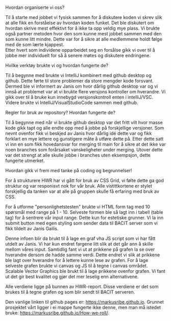 Hvordan organiserte vi oss?

Til å starte med jobbet vi fysisk sammen for å diskutere koden vi skrev slik at alle fikk en forståelse av hvordan koden funket.
Det ble diskutert om hvordan skrive mest effektivt for å ikke ta opp veldig mye plass.
Vi brukte også partner metoden hvor den som kunne mest jobbet sammen med den som kunne litt mindre.
Dette var for å sikre at alle medlemmene holdt følge med de som lærte kjappest.  
Etter hvert som individene opparbeidet seg en forsålse gikk vi over til å jobbe mer individuelt for så å senere møtes og diskutere endringene.

Hvilke verktøy brukte vi og hvordan fungerte de?

Til å begynne med brukte vi IntelliJ kombinert med github desktop og github.
Dette førte til store problemer da store mengder kode forsvant.
Dermed ble vi informert av Janis om hvor dårlig github desktop var og vi innså at problemet var at vi
brukte flere versjons kontroller om hverandre. Vi gikk over til å bruke kun innebygd versjonskontroll enten i intelliJ/VSC.
Videre brukte vi IntelliJ/VisualStudioCode sammen med github.

Regler for bruk av repository? Hvordan fungerte de?

Til å begynne med når vi brukte github desktop var det fritt vilt hvor masse kode gikk tapt og alle endte opp med å jobbe på forskjellige versjoner. Som nevnt ovenfor fikk vi beskjed av Janis hvor dårlig idé dette var og fikk forklart en mye lettere og gunstigere måte å utføre dette på. Etter dette satt vi inn en som fikk hovedansvar for merging til main for å sikre at det ikke var noen branches som forårsaket vanskeligheter under merging. Utover dette var det strengt at alle skulle jobbe i branches uten eksempsjon, dette fungerte utmerket.

Hvordan gikk vi frem med tanke på coding og begrunnelser!

For å strukturere HWR har vi gått for bruk av CSS Grid, vi følte dette ga god struktur og var responisvt nok for vår bruk. Alle vistittkortene er stylet forskjellig da tanken var at alle på gruppen skulle få erfaring med bruk av CSS.

For å utforme "personlighetstesten" brukte vi HTML form tag med 10 spørsmål med range på 1 - 10. Selveste formen ble så lagt inn i tabell (table tag) for å sentrere vår input range. Dette kun for estetiske grunner. Vi la inn submit button med egen styling som sender data til BACIT server som vi fikk tildelt av Janis Gailis.

Denne infoen blir da brukt til å lage en graf vha JS script som vi har fått utdelt av Janis. Vi har kun endret fargene litt slik at det går ann å skille mellom våres input. Samtidlig fant vi ut at prikkene på grafen la se over hverandre dersom de hadde samme verdi. Dette endret vi slik at prikkene ble lagt over hverandre for å lettere kunne lese av grafen. For å lage selveste grafen brukte vi canvas og JS til å tegne i canvas området. Scalable Vector Graphics ble brukt til å lage prikkene ovenfor grafen. Vi fant ut det gir best kvalitet og gjør det mer leselig enn alternativene.

Alle verdiene ligge på bunnen av HWR-report. Disse verdiene er det som brukes til å tegne grafen og som blir sendt til BACIT serveren.

Den vanlige linken til github pages er: https://markusribe.github.io. Grunnet prosjektet vårt ligger i ei mappe fungerte ikke denne, men man må istedet bruke: https://markusribe.github.io/How-we-roll/.
